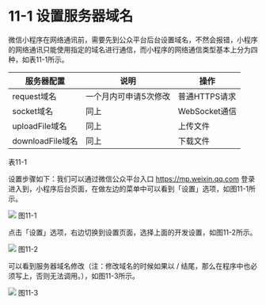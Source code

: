 # 11-1 设置服务器域名
微信小程序在网络通讯前，需要先到公众平台后台设置域名，不然会报错，小程序的网络通讯只能使用指定的域名进行通信，而小程序的网络通信类型基本上分为四种，如表11-1所示。

| 服务器配置 | 说明 | 操作 |
| --- | --- | --- |
| request域名 | 一个月内可申请5次修改 | 普通HTTPS请求 |
| socket域名 | 同上 | WebSocket通信 |
| uploadFile域名 | 同上 | 上传文件 |
| downloadFile域名 | 同上 | 下载文件 |
表11-1

设置步骤如下：我们可以通过微信公众平台入口 https://mp.weixin.qq.com 登录进入到，小程序后台页面，在做左边的菜单中可以看到「设置」选项，如图11-1所示。

![](/assets/图11-1.png)
图11-1

点击「设置」选项，右边切换到设置页面，选择上面的开发设置，如图11-2所示。

![](/assets/图11-2.png)
图11-2

可以看到服务器域名修改（注：修改域名的时候如果以 / 结尾，那么在程序中也必须写上，否则无法调用。），如图11-3所示。

![](/assets/图11-3.png)
图11-3
